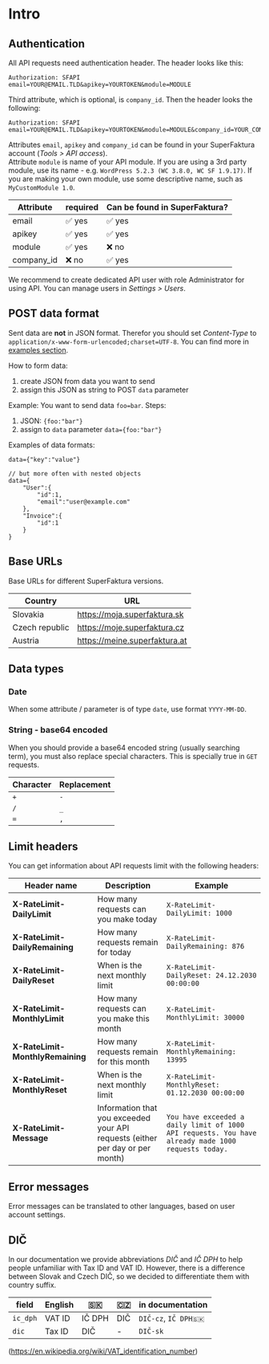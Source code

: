 # Intro

## Authentication

All API requests need authentication header. The header looks like this:
```
Authorization: SFAPI email=YOUR@EMAIL.TLD&apikey=YOURTOKEN&module=MODULE
```

Third attribute, which is optional, is `company_id`.
Then the header looks the following:

```
Authorization: SFAPI email=YOUR@EMAIL.TLD&apikey=YOURTOKEN&module=MODULE&company_id=YOUR_COMPANY_ID
```

Attributes `email`, `apikey` and `company_id` can be found in your SuperFaktura account (*Tools > API access*).  
Attribute `module` is name of your API module. If you are using a 3rd party module, use its name - e.g. `WordPress 5.2.3 (WC 3.8.0, WC SF 1.9.17)`.
If you are making your own module, use some descriptive name, such as `MyCustomModule 1.0`.


| Attribute  | required | Can be found in SuperFaktura? |
| ---------- | -------- | ----------------------------- |
| email      | ✅ yes    | ✅ yes                         |
| apikey     | ✅ yes    | ✅ yes                         |
| module     | ✅ yes    | ❌ no                          |
| company_id | ❌ no     | ✅ yes                         |

We recommend to create dedicated API user with role Administrator for using API.
You can manage users in *Settings > Users*.


## POST data format

Sent data are **not** in JSON format.
Therefor you should set *Content-Type* to `application/x-www-form-urlencoded;charset=UTF-8`.
You can find more in [examples section](examples/).

How to form data:
1. create JSON from data you want to send
2. assign this JSON as string to POST `data` parameter

Example:
You want to send data `foo=bar`.
Steps:
1. JSON: `{foo:"bar"}`
2. assign to `data` parameter `data={foo:"bar"}`


Examples of data formats:

```
data={"key":"value"}

// but more often with nested objects
data={
    "User":{
        "id":1,
        "email":"user@example.com"
    },
    "Invoice":{
        "id":1
    }
}
```

## Base URLs

Base URLs for different SuperFaktura versions.

| Country        | URL                           |
| -------------- | ----------------------------- |
| Slovakia       | https://moja.superfaktura.sk  |
| Czech republic | https://moje.superfaktura.cz  |
| Austria        | https://meine.superfaktura.at |

## Data types

### Date

When some attribute / parameter is of type `date`, use format `YYYY-MM-DD`.

### String - base64 encoded

When you should provide a base64 encoded string (usually searching term),
you must also replace special characters. This is specially true in `GET` requests.

| Character | Replacement |
| --------- | ----------- |
| `+`       | `-`         |
| `/`       | `_`         |
| `=`       | `,`         |



## Limit headers

You can get information about API requests limit with the following headers:

| Header name                      | Description                               | Example                |
| -------------------------------- | ----------------------------------------- | ---------------------- |
| **X-RateLimit-DailyLimit**       | How many requests can you make today      | `X-RateLimit-DailyLimit: 1000` |
| **X-RateLimit-DailyRemaining**   | How many requests remain for today        | `X-RateLimit-DailyRemaining: 876` |
| **X-RateLimit-DailyReset**       | When is the next monthly limit            | `X-RateLimit-DailyReset: 24.12.2030 00:00:00` |
| **X-RateLimit-MonthlyLimit**     | How many requests can you make this month | `X-RateLimit-MonthlyLimit: 30000` |
| **X-RateLimit-MonthlyRemaining** | How many requests remain for this month   | `X-RateLimit-MonthlyRemaining: 13995` |
| **X-RateLimit-MonthlyReset**     | When is the next monthly limit            | `X-RateLimit-MonthlyReset: 01.12.2030 00:00:00` |
| **X-RateLimit-Message**          | Information that you exceeded your API requests (either per day or per month) | `You have exceeded a daily limit of 1000 API requests. You have already made 1000 requests today.` |


## Error messages

Error messages can be translated to other languages, based on user account settings.


## DIČ

In our documentation we provide abbreviations _DIČ_ and _IČ DPH_ to help people unfamiliar with Tax ID and VAT ID.
However, there is a difference between Slovak and Czech DIČ, so we decided to differentiate them with country suffix.

| field    | English | 🇸🇰    | 🇨🇿 | in documentation      |
| -------- | ------- | ------ | --- | --------------------- |
| `ic_dph` | VAT ID  | IČ DPH | DIČ | `DIČ-cz`, `IČ DPH🇸🇰` |
| `dic`    | Tax ID  | DIČ    |   - | `DIČ-sk`              |

(https://en.wikipedia.org/wiki/VAT_identification_number)